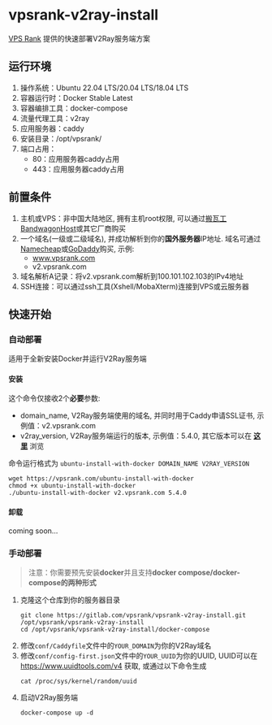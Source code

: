 # vpsrank-v2ray-install

[VPS Rank](https://vpsrank.com) 提供的快速部署V2Ray服务端方案

## 运行环境

1. 操作系统：Ubuntu 22.04 LTS/20.04 LTS/18.04 LTS
2. 容器运行时：Docker Stable Latest
3. 容器编排工具：docker-compose
4. 流量代理工具：v2ray
5. 应用服务器：caddy
6. 安装目录：/opt/vpsrank/
7. 端口占用：
   - 80：应用服务器caddy占用
   - 443：应用服务器caddy占用

## 前置条件

1. 主机或VPS：非中国大陆地区, 拥有主机root权限, 可以通过[搬瓦工 BandwagonHost](https://bwh81.net/aff.php?aff=66695)或其它厂商购买
2. 一个域名(一级或二级域名), 并成功解析到你的**国外服务器**IP地址. 域名可通过[Namecheap](https://www.namecheap.com/domains/)或[GoDaddy](https://dcc.godaddy.com/domains)购买, 示例:
   - www.vpsrank.com
   - v2.vpsrank.com
3. 域名解析A记录：将v2.vpsrank.com解析到100.101.102.103的IPv4地址
4. SSH连接：可以通过ssh工具(Xshell/MobaXterm)连接到VPS或云服务器

## 快速开始

### 自动部署
适用于全新安装Docker并运行V2Ray服务端

#### 安装

这个命令仅接收2个**必要**参数:
- domain_name, V2Ray服务端使用的域名, 并同时用于Caddy申请SSL证书, 示例值：v2.vpsrank.com
- v2ray_version, V2Ray服务端运行的版本, 示例值：5.4.0, 其它版本可以在 **[这里](https://hub.docker.com/r/teddysun/v2ray/tags)** 浏览

命令运行格式为 `ubuntu-install-with-docker DOMAIN_NAME V2RAY_VERSION`

```
wget https://vpsrank.com/ubuntu-install-with-docker
chmod +x ubuntu-install-with-docker
./ubuntu-install-with-docker v2.vpsrank.com 5.4.0
```
   
#### 卸载

coming soon...

### 手动部署

> 注意：你需要预先安装**docker**并且支持**docker compose/docker-compose的两种形式**

1. 克隆这个仓库到你的服务器目录
   ```
   git clone https://gitlab.com/vpsrank/vpsrank-v2ray-install.git /opt/vpsrank/vpsrank-v2ray-install
   cd /opt/vpsrank/vpsrank-v2ray-install/docker-compose
   ```
2. 修改`conf/Caddyfile`文件中的`YOUR_DOMAIN`为你的V2Ray域名
3. 修改`conf/config-first.json`文件中的`YOUR_UUID`为你的UUID, UUID可以在 https://www.uuidtools.com/v4 获取, 或通过以下命令生成
   ```
   cat /proc/sys/kernel/random/uuid
   ```
4. 启动V2Ray服务端
   ```
   docker-compose up -d
   ```
